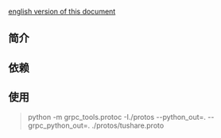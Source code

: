 [english version of this document](README.md)
## 简介

## 依赖

## 使用
> python -m grpc_tools.protoc -I./protos --python_out=. --grpc_python_out=. ./protos/tushare.proto
